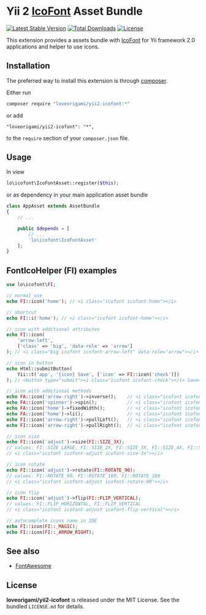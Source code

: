 # Yii 2 [IcoFont](http://icofont.com) Asset Bundle
[![Latest Stable Version](https://poser.pugx.org/loveorigami/yii2-icofont/v/stable)](https://packagist.org/packages/loveorigami/yii2-icofont)
[![Total Downloads](https://poser.pugx.org/loveorigami/yii2-icofont/downloads)](https://packagist.org/packages/loveorigami/yii2-icofont)
[![License](https://poser.pugx.org/loveorigami/yii2-icofont/license)](https://packagist.org/packages/loveorigami/yii2-icofont)

This extension provides a assets bundle with [IcoFont](http://icofont.com) for Yii framework 2.0 applications and helper to use icons.

## Installation

The preferred way to install this extension is through [composer](https://getcomposer.org/).

Either run

```bash
composer require "loveorigami/yii2-icofont:*"
```

or add

```
"loveorigami/yii2-icofont": "*",
```

to the `require` section of your `composer.json` file.

## Usage

In view

```php
lo\icofont\IcoFontAsset::register($this);
```

or as dependency in your main application asset bundle

```php
class AppAsset extends AssetBundle
{
	// ...

	public $depends = [
		// ...
		'lo\icofont\IcoFontAsset'
	];
}
```

## FontIcoHelper (FI) examples

```php
use lo\icofont\FI;

// normal use
echo FI::icon('home'); // <i class="icofont icofont-home"></i>

// shortcut
echo FI::i('home'); // <i class="icofont icofont-home"></i>

// icon with additional attributes
echo FI::icon(
    'arrow-left', 
    ['class' => 'big', 'data-role' => 'arrow']
); // <i class="big icofont icofont-arrow-left" data-role="arrow"></i>

// icon in button
echo Html::submitButton(
    Yii::t('app', '{icon} Save', ['icon' => FI::icon('check')])
); // <button type="submit"><i class="icofont icofont-check"></i> Save</button>

// icon with additional methods
echo FA::icon('arrow-right')->inverse();    // <i class="icofont icofont-arrow-right icofont-inverse"></i>
echo FA::icon('spinner')->spin();           // <i class="icofont icofont-spinner icofont-spin"></i>
echo FA::icon('home')->fixedWidth();        // <i class="icofont icofont-home icofont-fw"></i>
echo FA::icon('home')->li();                // <i class="icofont icofont-home icofont-li"></i>
echo FI::icon('arrow-right')->pullLeft();   // <i class="icofont icofont-arrow-right pull-left"></i>
echo FI::icon('arrow-right')->pullRight();  // <i class="icofont icofont-arrow-right pull-right"></i>

// icon size
echo FI::icon('adjust')->size(FI::SIZE_3X);
// values: FI::SIZE_LARGE, FI::SIZE_2X, FI::SIZE_3X, FI::SIZE_4X, FI::SIZE_5X
// <i class="icofont icofont-adjust icofont-size-3x"></i>

// icon rotate
echo FI::icon('adjust')->rotate(FI::ROTATE_90); 
// values: FI::ROTATE_90, FI::ROTATE_180, FI::ROTATE_180
// <i class="icofont icofont-adjust icofont-rotate-90"></i>

// icon flip
echo FI::icon('adjust')->flip(FI::FLIP_VERTICAL); 
// values: FI::FLIP_HORIZONTAL, FI::FLIP_VERTICAL
// <i class="icofont icofont-adjust icofont-flip-vertical"></i>

// autocomplete icons name in IDE
echo FI::icon(FI::_MAGIC);
echo FI::icon(FI::_ARROW_RIGHT);
```

## See also

* [FontAwesome](https://github.com/rmrevin/yii2-fontawesome)

## License

**loveorigami/yii2-icofont** is released under the MIT License. See the bundled `LICENSE.md` for details.
